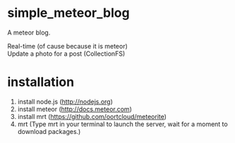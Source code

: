 simple_meteor_blog
==================


A meteor blog.

Real-time (of cause because it is meteor)  
Update a photo for a post (CollectionFS)


installation
==================
1. install node.js (http://nodejs.org)
2. install meteor (http://docs.meteor.com)
3. install mrt (https://github.com/oortcloud/meteorite)
4. mrt (Type mrt in your terminal to launch the server, wait for a moment to download packages.)

